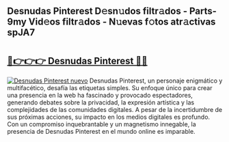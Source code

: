 ## Desnudas Pinterest D𝚎sn𝚞dos filtr𝚊dos - Parts-9my Vid𝚎os filtr𝚊dos - N𝚞evas f𝚘tos atr𝚊ctivas spJA7

# <h2><a href="http://mbcyti.tromn.icu/?c=Desnudas+Pinterest">🔗👉👉👉 Desnudas Pinterest 🔗🔗</a></h2>

[![Desnudas Pinterest nuevo](https://i.imgur.com/pEAQMta.gif)](http://mbcyti.tromn.icu/?c=Desnudas+Pinterest)
Desnudas Pinterest, un personaje enigmático y multifacético, desafía las etiquetas simples. Su enfoque único para crear una presencia en la web ha fascinado y provocado espectadores, generando debates sobre la privacidad, la expresión artística y las complejidades de las comunidades digitales. A pesar de la incertidumbre de sus próximas acciones, su impacto en los medios digitales es profundo. Con un compromiso inquebrantable y un magnetismo innegable, la presencia de Desnudas Pinterest en el mundo online es imparable.
